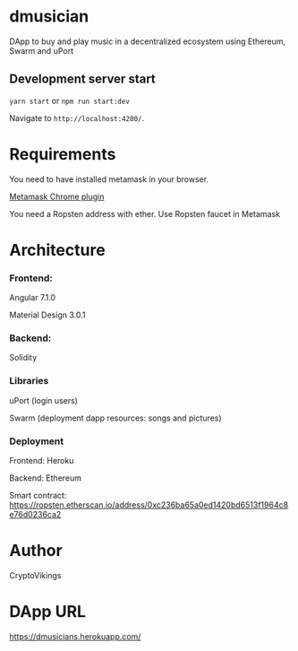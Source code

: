 # dmusician

DApp to buy and play music in a decentralized ecosystem using Ethereum, Swarm and uPort

## Development server start

`yarn start` or `npm run start:dev`

Navigate to `http://localhost:4200/`. 


# Requirements

You need to have installed metamask in your browser. 

[Metamask Chrome plugin](https://chrome.google.com/webstore/detail/metamask/nkbihfbeogaeaoehlefnkodbefgpgknn?hl=es-419)

You need a Ropsten address with ether. Use Ropsten faucet in Metamask

# Architecture

### Frontend:
Angular 7.1.0

Material Design 3.0.1

### Backend:

Solidity

### Libraries

uPort (login users)

Swarm (deployment dapp resources: songs and pictures)

### Deployment

Frontend: Heroku

Backend: Ethereum

Smart contract: https://ropsten.etherscan.io/address/0xc236ba65a0ed1420bd6513f1964c8e76d0236ca2

# Author

CryptoVikings

# DApp URL

https://dmusicians.herokuapp.com/


